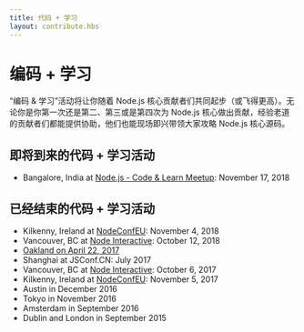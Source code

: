 ```yaml
---
title: 代码 + 学习
layout: contribute.hbs
---
```


# 编码 + 学习

“编码 & 学习”活动将让你随着 Node.js 核心贡献者们共同起步（或飞得更高）。无论你是你第一次还是第二、第三或是第四次为 Node.js 核心做出贡献，经验老道的贡献者们都能提供协助，他们也能现场即兴带领大家攻略 Node.js 核心源码。

## 即将到来的代码 + 学习活动

- Bangalore, India at [Node.js - Code & Learn Meetup](https://www.meetup.com/Polyglot-Languages-Runtimes-Java-JVM-nodejs-Swift/events/256057028/): November 17, 2018

## 已经结束的代码 + 学习活动

- Kilkenny, Ireland at [NodeConfEU](https://www.nodeconf.eu/): November 4, 2018
- Vancouver, BC at [Node Interactive](https://events.linuxfoundation.org/events/node-js-interactive-2018/): October 12, 2018
- [Oakland on April 22, 2017](https://medium.com/the-node-js-collection/code-learn-learn-how-to-contribute-to-node-js-core-8a2dbdf9be45)
- Shanghai at JSConf.CN: July 2017
- Vancouver, BC at [Node Interactive](http://events.linuxfoundation.org/events/node-interactive): October 6, 2017
- Kilkenny, Ireland at [NodeConfEU](http://www.nodeconf.eu/): November 5, 2017
- Austin in December 2016
- Tokyo in November 2016
- Amsterdam in September 2016
- Dublin and London in September 2015
